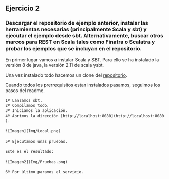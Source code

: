 ## Ejercicio 2

### Descargar el repositorio de ejemplo anterior, instalar las herramientas necesarias (principalmente Scala y sbt) y ejecutar el ejemplo desde sbt. Alternativamente, buscar otros marcos para REST en Scala tales como Finatra o Scalatra y probar los ejemplos que se incluyan en el repositorio.


En primer lugar vamos a instalar Scala y SBT. Para ello se ha instalado la versión 8 de java, la versión 2.11 de scala ysbt.

Una vez instalado todo hacemos un clone del [repositorio](https://github.com/JJ/spray-test).

Cuando todos los prerrequisitos estan instalados pasamos, seguimos los pasos del readme.

	1º Lanzamos sbt.
	2º Compilamos todo.
	3º Iniciamos la aplicación.
	4º Abrimos la dirección [http://localhost:8080](http://localhost:8080 ).
	
	![Imagen](Img/Local.png)
	
	5º Ejecutamos unas pruebas.
	
	Este es el resultado:
	
	![Imagen2](Img/Pruebas.png)

	6º Por último paramos el servicio.

